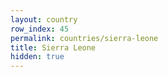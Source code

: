 ```yaml
---
layout: country
row_index: 45
permalink: countries/sierra-leone
title: Sierra Leone
hidden: true
---
```

